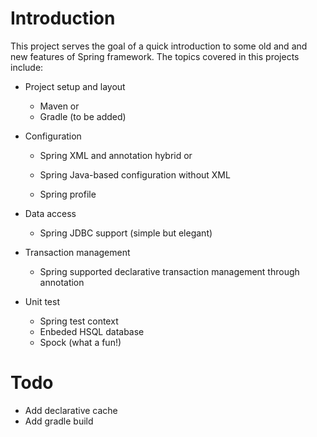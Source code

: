 Introduction
=================

This project serves the goal of a quick introduction to some old and and new features of Spring framework. The topics covered in this projects include:
* Project setup and layout
  * Maven or
  * Gradle (to be added)
  
* Configuration
  * Spring XML and annotation hybrid or
  * Spring Java-based configuration without XML
  
  * Spring profile
  
* Data access
  * Spring JDBC support (simple but elegant)
 
* Transaction management
  * Spring supported declarative transaction management through annotation
  
* Unit test
  * Spring test context
  * Enbeded HSQL database
  * Spock (what a fun!)



Todo
=======
* Add declarative cache
* Add gradle build
